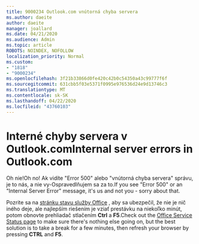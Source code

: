 ```yaml
---
title: 9000234 Outlook.com vnútorná chyba servera
ms.author: daeite
author: daeite
manager: joallard
ms.date: 04/21/2020
ms.audience: Admin
ms.topic: article
ROBOTS: NOINDEX, NOFOLLOW
localization_priority: Normal
ms.custom:
- "1818"
- "9000234"
ms.openlocfilehash: 3f21b33866d0fe420c42b0c54350a43c99777f6f
ms.sourcegitcommit: 631cbb5f03e5371f0995e976536d24e9d13746c3
ms.translationtype: MT
ms.contentlocale: sk-SK
ms.lasthandoff: 04/22/2020
ms.locfileid: "43760103"
---
```

# <a name="internal-server-errors-in-outlookcom"></a><span data-ttu-id="98841-102">Interné chyby servera v Outlook.com</span><span class="sxs-lookup"><span data-stu-id="98841-102">Internal server errors in Outlook.com</span></span>

<span data-ttu-id="98841-103">Oh nie!</span><span class="sxs-lookup"><span data-stu-id="98841-103">Oh no!</span></span> <span data-ttu-id="98841-104">Ak vidíte "Error 500" alebo "vnútorná chyba servera" správu, je to nás, a nie vy-Ospravedlňujem sa za to.</span><span class="sxs-lookup"><span data-stu-id="98841-104">If you see "Error 500" or an "Internal Server Error" message, it's us and not you - sorry about that.</span></span>

<span data-ttu-id="98841-105">Pozrite sa na [stránku stavu služby Office](https://portal.office.com/servicestatus) , aby sa ubezpečil, že nie je nič iného deje, ale najlepším riešením je vziať prestávku na niekoľko minút, potom obnovte prehliadač stlačením **Ctrl** a **F5**.</span><span class="sxs-lookup"><span data-stu-id="98841-105">Check out the [Office Service Status page](https://portal.office.com/servicestatus) to make sure there's nothing else going on, but the best solution is to take a break for a few minutes, then refresh your browser by pressing **CTRL** and **F5**.</span></span>